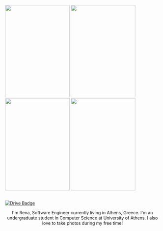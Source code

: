
## 

<div float="left" top=1>
  <img src="https://user-images.githubusercontent.com/57152951/119277530-fe886f00-bc28-11eb-8b9c-5b9ff8fd75ea.png" width="210" height="300"/>
  <img src="https://user-images.githubusercontent.com/57152951/119277536-05af7d00-bc29-11eb-8adc-35d30722bec3.png" width="210" height="300"/> 
  <img src="https://user-images.githubusercontent.com/57152951/119277561-1f50c480-bc29-11eb-9444-8018d7da571c.png" width="210" height="300"/>
  <img src="https://user-images.githubusercontent.com/57152951/119277567-2546a580-bc29-11eb-9953-cbe1462c189c.png" width="210" height="300"/>
</div>

## 

[![Drive Badge](https://img.shields.io/badge/Resume-100000?style=for-the-badge&logoColor=white)](https://drive.google.com/file/d/1KyEKDUMBLKMvlROZBFeVNOFLmVi8WC-w/view?usp=sharing)

<p align="center">
I'm Rena, Software Engineer currently living in Athens, Greece. I'm an undergraduate student in Computer Science at University of Athens. 
I also love to take photos during my free time!
</p>

